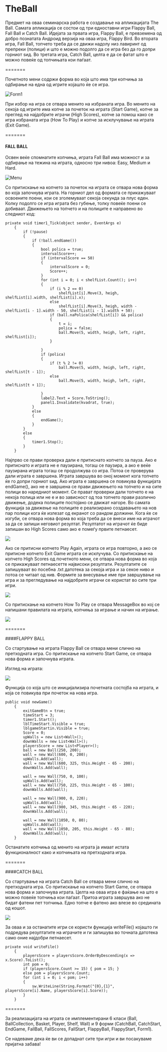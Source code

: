 TheBall
=======

Предмет на оваа семинарска работа е создавање на апликацијата The Ball. Самата апликација се состои од три едноставни игри Flappy Ball, Fall Ball и Catch Ball. Идејата за првата игра, Flappy Ball, е превземена од  добро познатата Андроид верзија на оваа игра, Flappy Bird. Во втората игра, Fall Ball, топчето треба да се движи надолу низ лавиринт од препреки (полици) и што е можно подолго да се игра без да го допри горниот ѕид. Во третата игра, Catch Ball, целта е да се фатат што е можно повеќе од топчињата кои паѓаат.

=======

Почетното мени содржи форма во која што има три копчиња за одбирање на една од игрите којашто ќе се игра. 

![Form1](http://i.imgur.com/ulADcqb.png)

При избор на игра се отвара менито на избраната игра. Во менито на секоја од игрите има копче за почеток на играта (Start Game), копче за преглед на најдобрите играчи (High Scores), копче за помош како се игра избраната игра (How To Play) и копче за исклучување на играта (Exit Game). 

=======

#### FALL BALL
Освен веќе спомнатите копчиња, играта Fall Ball има можност и за одбирање на тежина на играта, односно три нивоа: Easy, Medium и Hard.

![Menu](http://i.imgur.com/48CKDu2.png)

Со притискање на копчето за почеток на играта се отвара нова форма во која започнува играта. На горниот дел од формата се прикажуваат освоените поени, кои се зголемуваат секоја секунда за плус еден. Колку подолго се игра играта без губење, толку повеќе поени се добиваат. Движењето на топчето и на полиците е направено во следниот код: 

	private void timer1_Tick(object sender, EventArgs e)
        {
            if (!pause)
            {
                if (!ball.endGame())
                {
                    bool polica = true;
                    intervalScore++;
                    if (intervalScore == 50)
                    {
                        intervalScore = 0;
                        Score++;
                    }
                    for (int i = 0; i < shelfList.Count(); i++)
                    {
                        if (i % 2 == 0)
                            shelfList[i].Move(3, heigh, shelfList[i].width, shelfList[i].x);
                        else
                            shelfList[i].Move(3, heigh, width - shelfList[i - 1].width - 50, shelfList[i - 1].width + 50);
                        if (ball.naPolica(shelfList[i]) && polica)
                        {
                            t = i;
                            polica = false;
                            ball.Move(5, width, heigh, left, right, shelfList[i]);
                        }

                    }
                    if (polica)
                    {
                        if (t % 2 != 0)
                            ball.Move(5, width, heigh, left, right, shelfList[t - 1]);
                        else
                            ball.Move(5, width, heigh, left, right, shelfList[t + 1]);

                    }
                    label2.Text = Score.ToString();
                    panel1.Invalidate(kvadrat, true);
                }
                else
                {
                    endGame();
                }
            }
            else
            {
                timer1.Stop();
            }
        }

Најпрво се прави проверка дали е притиснато копчето за пауза. Ако е притиснато и играта не е паузирана, тогаш се паузира, а ако е веќе паузирана играта тогаш се продолжува со игра. Потоа се проверува дали играта е завршена. Играта завршува во оној момент кога топчето ќе го допри горниот ѕид. Ако играта е завршена се повикува функцијата endGame(), ако не е завршена се прави движењето на топчето и на сите полици во наредниот момент. Се прават проверки дали топчето е на некоја полица или не е и во зависност од тоа топчето прави различно движење, додека полиците постојано се движат нагоре. Во самата функција за движење на полиците е реализирано создавањето на нов пар полици кога ќе излезат од екранот со рандом должини.
Кога ќе се изгуби, се отвара нова форма во која треба да се внеси име на играчот за да се запиши неговиот резултат. Резултатот на играчот ќе биде запишан во High Scores само ако е помеѓу првите петнаесет. 

![](http://i.imgur.com/jSFZK2e.png)

Ако се притисни копчето Play Again, играта се игра повторно, а ако се притисне копчето Exit Game играта се исклучува.
Со притискање на копчето High Scores од почетното мени, се отвара нова форма во која се прикажуваат петнаесетте највисоки резултати. Резултатите се запишуваат во посебна .txt датотека за секоја игра и за секое ниво и потоа се читаат од нив. Формите за внесување име при завршување на игра и за прегледување на најдобрите играчи се користат во сите три игри. 

![](http://i.imgur.com/wEUzgT2.png)

Со притискање на копчето How To Play се отвара MessageBox во кој се напишани правилата на играта, копчиња за играње и начин на играње. 

![](http://i.imgur.com/VYpRVTC.png)

=======

####FLAPPY BALL

Со стартување на играта Flappy Ball се отвара мени слично на претходната игра. Со притискање на копчето Start Game, се отвара нова форма и започнува играта. 

Изглед на играта:

![](http://i.imgur.com/Ks4VSvN.png)

Функција со која што се иницијализира почетната состојба на играта, и која се повикува при почеток на нова игра. 

	public void newGame()
        {
            exitGameBtn = true;
            timeStart = 3;
            timer1.Start();
            lblTimeStart.Visible = true;
            lblgameStartin.Visible = true;
            Score = 0;
            upWalls = new List<Wall>();
            downWalls = new List<Wall>();
            playersScore = new List<Player>();
            ball = new Ball(250, 200);
            wall = new Wall(600, 0, 200);
            upWalls.Add(wall);
            wall = new Wall(600, 325, this.Height - 65 - 200);
            downWalls.Add(wall);

            wall = new Wall(750, 0, 100);
            upWalls.Add(wall);
            wall = new Wall(750, 225, this.Height - 65 - 100);
            downWalls.Add(wall);

            wall = new Wall(900, 0, 220);
            upWalls.Add(wall);
            wall = new Wall(900, 345, this.Height - 65 - 220);
            downWalls.Add(wall);

            wall = new Wall(1050, 0, 80);
            upWalls.Add(wall);
            wall = new Wall(1050, 205, this.Height - 65 - 80);
            downWalls.Add(wall);
        }
Останатите копчиња од менито на играта ја имаат истата функционалност како и копчињата на претходната игра.

=======

####CATCH BALL

Со стартување на играта Catch Ball се отвара мени слично на претходната игра. Со притискање на копчето Start Game, се отвара нова форма и започнува играта. Целта на оваа игра е фаќање на што е можно повеќе топчиња кои паѓаат. Притоа играта завршува ако не бидат фатени пет топчиња. Едно топче е фатено ако влезе во средината од кошот. 
 
![](http://i.imgur.com/0p6J0UR.png)

За оваа и за останатите игри се користи функција writeFile() којашто ги подредува резултатите на играчите и ги запишува во точната датотека само оние најдобри петнаесет.

	private void writeFile()
        {
            playersScore = playersScore.OrderByDescending(x => x.Score).ToList();
            int pom = 0;
            if (playersScore.Count >= 15) { pom = 15; }
            else pom = playersScore.Count;
            for (int i = 0; i < pom; i++)
            {
                sw.WriteLine(String.Format("{0},{1}", playersScore[i].Name, playersScore[i].Score));
            }
        }

=======

За реализацијата на играта се имплементирани 6 класи (Ball, BallCollection, Basket, Player, Shelf, Wall) и 9 форми (CatchBall, CatchStart, EndGame, FallBall, FallScores, FallStart, FlappyBall, FlappyStart, Form1).

Се надеваме дека ќе ви се допаднат сите три игри и ви посакуваме пријатна забава! 
